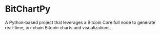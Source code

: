 # BitChartPy
A Python-based project that leverages a Bitcoin Core full node to generate real-time, on-chain Bitcoin charts and visualizations,
